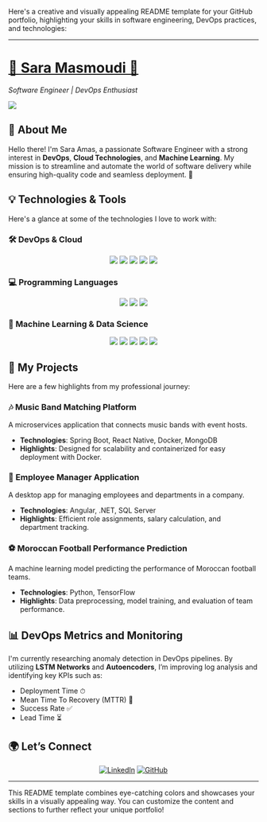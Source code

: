 Here's a creative and visually appealing README template for your GitHub portfolio, highlighting your skills in software engineering, DevOps practices, and technologies:

---

<a href='https://saraamas.github.io/'><h1 href='https://saraamas.github.io/'>🌟 Sara Masmoudi 🌟</h1> </a>
*Software Engineer | DevOps Enthusiast*  

<a href='https://saraamas.github.io/'><img src='https://github.com/user-attachments/assets/29a7394a-52d5-48aa-9956-a59f5feca533'/></a>

## **👋 About Me**
Hello there! I'm Sara Amas, a passionate Software Engineer with a strong interest in **DevOps**, **Cloud Technologies**, and **Machine Learning**. My mission is to streamline and automate the world of software delivery while ensuring high-quality code and seamless deployment. 🚀

## **💡 Technologies & Tools**  
Here's a glance at some of the technologies I love to work with:

### **🛠 DevOps & Cloud**
<p align="center">
  <img src="https://img.shields.io/badge/Docker-0db7ed?style=for-the-badge&logo=docker&logoColor=white"/>
  <img src="https://img.shields.io/badge/Kubernetes-326ce5?style=for-the-badge&logo=kubernetes&logoColor=white"/>
  <img src="https://img.shields.io/badge/AWS-232f3e?style=for-the-badge&logo=amazon-aws&logoColor=white"/>
  <img src="https://img.shields.io/badge/Jenkins-D24939?style=for-the-badge&logo=jenkins&logoColor=white"/>
  <img src="https://img.shields.io/badge/CI/CD-3e4e6e?style=for-the-badge"/>
</p>

### **💻 Programming Languages**
<p align="center">
  <img src="https://img.shields.io/badge/Java-007396?style=for-the-badge&logo=java&logoColor=white"/>
  <img src="https://img.shields.io/badge/Python-3776AB?style=for-the-badge&logo=python&logoColor=white"/>
  <img src="https://img.shields.io/badge/JavaScript-f7df1e?style=for-the-badge&logo=javascript&logoColor=black"/>
</p>

### **🧠 Machine Learning & Data Science**
<p align="center">
  <img src="https://img.shields.io/badge/TensorFlow-FF6F00?style=for-the-badge&logo=tensorflow&logoColor=white"/>
  <img src="https://img.shields.io/badge/Scikit--Learn-F7931E?style=for-the-badge&logo=scikit-learn&logoColor=white"/>
  <img src="https://img.shields.io/badge/Keras-D00000?style=for-the-badge&logo=keras&logoColor=white"/>
  <img src="https://img.shields.io/badge/Numpy-013243?style=for-the-badge&logo=numpy&logoColor=white"/>
  <img src="https://img.shields.io/badge/Pandas-150458?style=for-the-badge&logo=pandas&logoColor=white"/>
</p>

## **🚀 My Projects**
Here are a few highlights from my professional journey:

### **🎶 Music Band Matching Platform**
A microservices application that connects music bands with event hosts.
- **Technologies**: Spring Boot, React Native, Docker, MongoDB
- **Highlights**: Designed for scalability and containerized for easy deployment with Docker.

### **💼 Employee Manager Application**
A desktop app for managing employees and departments in a company.
- **Technologies**: Angular, .NET, SQL Server
- **Highlights**: Efficient role assignments, salary calculation, and department tracking.

### **⚽ Moroccan Football Performance Prediction**
A machine learning model predicting the performance of Moroccan football teams.
- **Technologies**: Python, TensorFlow
- **Highlights**: Data preprocessing, model training, and evaluation of team performance.

## **📊 DevOps Metrics and Monitoring**
I'm currently researching anomaly detection in DevOps pipelines. By utilizing **LSTM Networks** and **Autoencoders**, I’m improving log analysis and identifying key KPIs such as:
- Deployment Time ⏱
- Mean Time To Recovery (MTTR) 🔄
- Success Rate ✅
- Lead Time ⏳

## **🌍 Let’s Connect**
<p align="center">
  <a href="https://www.linkedin.com/in/sara-masmoudi-3b34bb255"><img src="https://img.shields.io/badge/LinkedIn-0077B5?style=for-the-badge&logo=linkedin&logoColor=white" alt="LinkedIn"></a>
  <a href="https://github.com/saraamas"><img src="https://img.shields.io/badge/GitHub-181717?style=for-the-badge&logo=github&logoColor=white" alt="GitHub"></a>
</p>

---

This README template combines eye-catching colors and showcases your skills in a visually appealing way. You can customize the content and sections to further reflect your unique portfolio!
